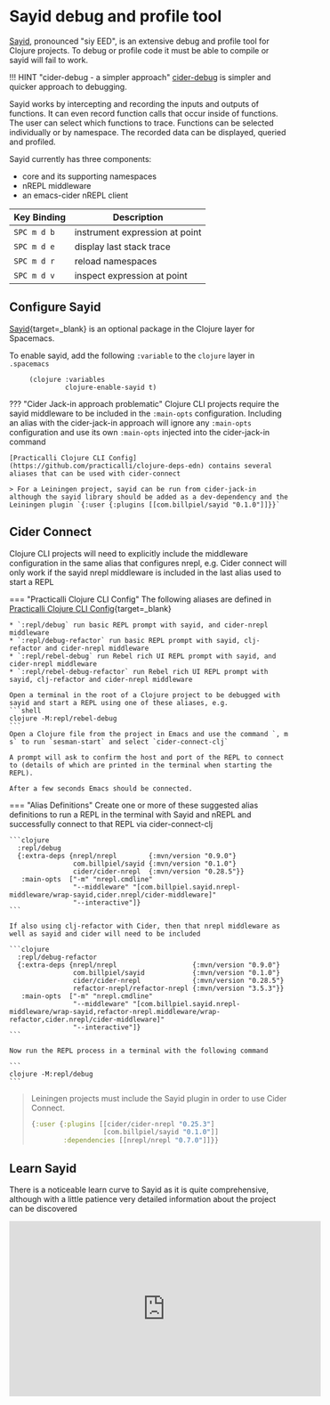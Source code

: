# Sayid debug and profile tool

[Sayid](http://bpiel.github.io/sayid/), pronounced "siy EED", is an extensive debug and profile tool for Clojure projects. To debug or profile code it must be able to compile or sayid will fail to work.

!!! HINT "cider-debug - a simpler approach"
    [cider-debug](cider-debug.md) is simpler and quicker approach to debugging.

Sayid works by intercepting and recording the inputs and outputs of functions. It can even record function calls that occur inside of functions. The user can select which functions to trace. Functions can be selected individually or by namespace. The recorded data can be displayed, queried and profiled.

Sayid currently has three components:

- core and its supporting namespaces
- nREPL middleware
- an emacs-cider nREPL client

| Key Binding | Description                    |
|-------------|--------------------------------|
| `SPC m d b` | instrument expression at point |
| `SPC m d e` | display last stack trace       |
| `SPC m d r` | reload namespaces              |
| `SPC m d v` | inspect expression at point    |


## Configure Sayid

[Sayid](http://bpiel.github.io/sayid/){target=_blank} is an optional package in the Clojure layer for Spacemacs.

To enable sayid, add the following `:variable` to the `clojure` layer in `.spacemacs`

```elisp
     (clojure :variables
              clojure-enable-sayid t)
```


??? "Cider Jack-in approach problematic"
    Clojure CLI projects require the sayid middleware to be included in the `:main-opts` configuration.  Including an alias with the cider-jack-in approach will ignore any `:main-opts` configuration and use its own `:main-opts` injected into the cider-jack-in command

    [Practicalli Clojure CLI Config](https://github.com/practicalli/clojure-deps-edn) contains several aliases that can be used with cider-connect

    > For a Leiningen project, sayid can be run from cider-jack-in although the sayid library should be added as a dev-dependency and the Leiningen plugin `{:user {:plugins [[com.billpiel/sayid "0.1.0"]]}}`


## Cider Connect

Clojure CLI projects will need to explicitly include the middleware configuration in the same alias that configures nrepl, e.g.
Cider connect will only work if the sayid nrepl middleware is included in the last alias used to start a REPL

=== "Practicalli Clojure CLI Config"
    The following aliases are defined in [Practicalli Clojure CLI Config](https://practical.li/clojure/clojure-cli/practicalli-config/){target=_blank}

    * `:repl/debug` run basic REPL prompt with sayid, and cider-nrepl middleware
    * `:repl/debug-refactor` run basic REPL prompt with sayid, clj-refactor and cider-nrepl middleware
    * `:repl/rebel-debug` run Rebel rich UI REPL prompt with sayid, and cider-nrepl middleware
    * `:repl/rebel-debug-refactor` run Rebel rich UI REPL prompt with sayid, clj-refactor and cider-nrepl middleware

    Open a terminal in the root of a Clojure project to be debugged with sayid and start a REPL using one of these aliases, e.g.
    ```shell
    clojure -M:repl/rebel-debug
    ```
    Open a Clojure file from the project in Emacs and use the command `, m s` to run `sesman-start` and select `cider-connect-clj`

    A prompt will ask to confirm the host and port of the REPL to connect to (details of which are printed in the terminal when starting the REPL).

    After a few seconds Emacs should be connected.


=== "Alias Definitions"
    Create one or more of these suggested alias definitions to run a REPL in the terminal with Sayid and nREPL and successfully connect to that REPL via cider-connect-clj

    ```clojure
      :repl/debug
      {:extra-deps {nrepl/nrepl        {:mvn/version "0.9.0"}
                    com.billpiel/sayid {:mvn/version "0.1.0"}
                    cider/cider-nrepl  {:mvn/version "0.28.5"}}
       :main-opts  ["-m" "nrepl.cmdline"
                    "--middleware" "[com.billpiel.sayid.nrepl-middleware/wrap-sayid,cider.nrepl/cider-middleware]"
                    "--interactive"]}
    ```

    If also using clj-refactor with Cider, then that nrepl middleware as well as sayid and cider will need to be included

    ```clojure
      :repl/debug-refactor
      {:extra-deps {nrepl/nrepl                   {:mvn/version "0.9.0"}
                    com.billpiel/sayid            {:mvn/version "0.1.0"}
                    cider/cider-nrepl             {:mvn/version "0.28.5"}
                    refactor-nrepl/refactor-nrepl {:mvn/version "3.5.3"}}
       :main-opts  ["-m" "nrepl.cmdline"
                    "--middleware" "[com.billpiel.sayid.nrepl-middleware/wrap-sayid,refactor-nrepl.middleware/wrap-refactor,cider.nrepl/cider-middleware]"
                    "--interactive"]}
    ```

    Now run the REPL process in a terminal with the following command

    ```
    clojure -M:repl/debug
    ```


> Leiningen projects must include the Sayid plugin in order to use Cider Connect.
> ```clojure
> {:user {:plugins [[cider/cider-nrepl "0.25.3"]
>                   [com.billpiel/sayid "0.1.0"]]
>         :dependencies [[nrepl/nrepl "0.7.0"]]}}
> ```

## Learn Sayid

There is a noticeable learn curve to Sayid as it is quite comprehensive, although with a little patience very detailed information about the project can be discovered

<p style="text-align:center">
<iframe width="560" height="315" src="https://www.youtube.com/embed/wkduA4py-qk" title="YouTube video player" frameborder="0" allow="accelerometer; autoplay; clipboard-write; encrypted-media; gyroscope; picture-in-picture" allowfullscreen></iframe>
</p>
